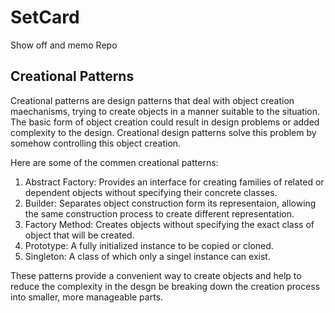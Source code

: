# SetCard
Show off and memo Repo

## Creational Patterns

Creational patterns are design patterns that deal with object creation maechanisms, trying to create objects in a manner suitable to the situation. The basic form of object creation could result in design problems or added complexity to the design. Creational design patterns solve this problem by somehow controlling this object creation.

Here are some of the commen creational patterns:
1. Abstract Factory:  Provides an interface for creating families of related or dependent objects without specifying their concrete classes.
2. Builder: Separates object construction form its representaion, allowing the same construction process to create different representation.
3. Factory Method: Creates objects without specifying the exact class of object that will be created.
4. Prototype: A fully initialized instance to be copied or cloned.
5. Singleton: A class of which only a singel instance can exist.

These patterns provide a convenient way to create objects and help to reduce the complexity in the desgn be breaking down the creation process into smaller, more manageable parts.

